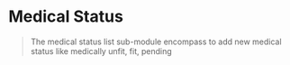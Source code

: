 # Medical Status
> The medical status list sub-module encompass to add new medical status like medically unfit, fit, pending
